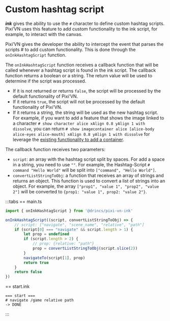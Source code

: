 # Custom hashtag script

***ink*** gives the ability to use the `#` character to define custom hashtag scripts. Pixi’VN uses this feature to add custom functionality to the ink script, for example, to interact with the canvas.

Pixi’VN gives the developer the ability to intercept the event that parses the scripts # to add custom functionality. This is done through the `onInkHashtagScript` function.

The `onInkHashtagScript` function receives a callback function that will be called whenever a hashtag script is found in the ink script. The callback function returns a boolean or a string. The return value will be used to determine if the script was processed.

* If it is not returned or returns `false`, the script will be processed by the default functionality of Pixi’VN.
* If it returns `true`, the script will not be processed by the default functionality of Pixi’VN.
* If it returns a string, the string will be used as the new hashtag script. For example, if you want to add a feature that shows the image linked to a character `# show character alice xAlign 0.8 yAlign 1 with dissolve`, you can return `# show imagecontainer alice [alice-body alice-eyes alice-mouth] xAlign 0.8 yAlign 1 with dissolve` for leverage the [existing functionality to add a container](/ink/ink-canvas.md#show-a-image-container-in-ink).

The callback function receives two parameters:

* `script`: an array with the hashtag script split by spaces. For add a space in a string, you need to use `""`. For example, the Hashtag-Script `# command "Hello World"` will be split into `["command", "Hello World"]`.
* `convertListStringToObj`: a function that receives an array of strings and returns an object. This function is used to convert a list of strings into an object. For example, the array `["prop1", "value 1", "prop2", "value 2"]` will be converted to `{prop1: "value 1", prop2: "value 2"}`.

:::tabs
== main.ts

```ts
import { onInkHashtagScript } from '@drincs/pixi-vn-ink'

onInkHashtagScript((script, convertListStringToObj) => {
    // script: ["navigate", "scene_name", "relative", "path"]
    if (script[0] === "navigate" && script.length > 1) {
        let prop = undefined
        if (script.length > 2) {
            // prop: {relative: "path"}
            prop = convertListStringToObj(script.slice(2))
        }
        navigateTo(script[1], prop)
        return true
    }
    return false
})
```

== start.ink

```ink
=== start ===
# navigate /game relative path
-> DONE
```

:::
